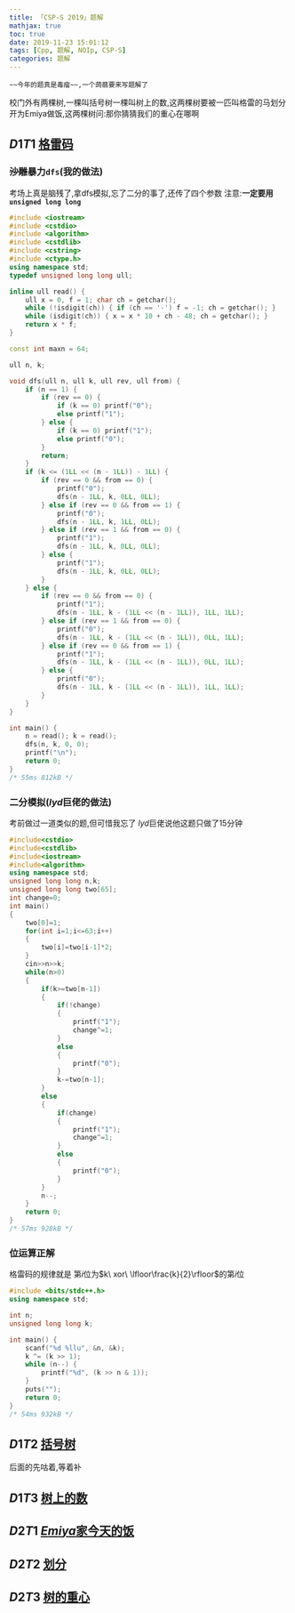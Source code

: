 ```yaml
---
title: 「CSP-S 2019」题解
mathjax: true
toc: true
date: 2019-11-23 15:01:12
tags: [Cpp, 题解, NOIp, CSP-S]
categories: 题解
---
```


    ~~今年的题真是毒瘤~~,一个蒟蒻要来写题解了

校门外有两棵树,一棵叫括号树一棵叫树上的数,这两棵树要被一匹叫格雷的马划分开为Emiya做饭,这两棵树问:那你猜猜我们的重心在哪啊

<!--more-->

## $D1T1$ [格雷码](https://www.luogu.org/problem/P5657)

### ~~沙雕~~暴力`dfs`(我的做法)
考场上真是脑残了,拿dfs模拟,忘了二分的事了,还传了四个参数
注意:__一定要用`unsigned long long`__

```cpp
#include <iostream>
#include <cstdio>
#include <algorithm>
#include <cstdlib>
#include <cstring>
#include <ctype.h>
using namespace std;
typedef unsigned long long ull;

inline ull read() {
	ull x = 0, f = 1; char ch = getchar();
	while (!isdigit(ch)) { if (ch == '-') f = -1; ch = getchar(); }
	while (isdigit(ch)) { x = x * 10 + ch - 48; ch = getchar(); }
	return x * f;
}

const int maxn = 64;

ull n, k;

void dfs(ull n, ull k, ull rev, ull from) {
	if (n == 1) {
		if (rev == 0) {
			if (k == 0) printf("0");
			else printf("1");
		} else {
			if (k == 0) printf("1");
			else printf("0");
		}
		return;
	}
	if (k <= (1LL << (n - 1LL)) - 1LL) {
		if (rev == 0 && from == 0) {
			printf("0");
			dfs(n - 1LL, k, 0LL, 0LL);
		} else if (rev == 0 && from == 1) {
			printf("0");
			dfs(n - 1LL, k, 1LL, 0LL);
		} else if (rev == 1 && from == 0) {
			printf("1");
			dfs(n - 1LL, k, 0LL, 0LL);
		} else {
			printf("1");
			dfs(n - 1LL, k, 0LL, 0LL);
		}
	} else {
		if (rev == 0 && from == 0) {
			printf("1");
			dfs(n - 1LL, k - (1LL << (n - 1LL)), 1LL, 1LL);
		} else if (rev == 1 && from == 0) {
			printf("0");
			dfs(n - 1LL, k - (1LL << (n - 1LL)), 0LL, 1LL);
		} else if (rev == 0 && from == 1) {
			printf("1");
			dfs(n - 1LL, k - (1LL << (n - 1LL)), 0LL, 1LL);
		} else {
			printf("0");
			dfs(n - 1LL, k - (1LL << (n - 1LL)), 1LL, 1LL);
		}
	}
}

int main() {
	n = read(); k = read();
	dfs(n, k, 0, 0);
	printf("\n");
	return 0;
}
/* 55ms 812kB */
```

### 二分模拟($lyd$巨佬的做法)
考前做过一道类似的题,但可惜我忘了
$lyd$巨佬说他这题只做了15分钟

```cpp
#include<cstdio>
#include<cstdlib>
#include<iostream>
#include<algorithm>
using namespace std;
unsigned long long n,k;
unsigned long long two[65];
int change=0;
int main()
{
	two[0]=1;
	for(int i=1;i<=63;i++)
	{
		two[i]=two[i-1]*2;
	}
	cin>>n>>k;
	while(n>0)
	{
		if(k>=two[n-1])
		{
			if(!change)
			{
				printf("1");
				change^=1;
			}
			else
			{
				printf("0");
			}
			k-=two[n-1];
		}
		else
		{
			if(change)
			{
				printf("1");
				change^=1;
			}
			else
			{
				printf("0");
			}
		}
		n--;
	}
	return 0;
}
/* 57ms 928kB */
```

### 位运算正解
格雷码的规律就是
第$i$位为$k\ xor\ \lfloor\frac{k}{2}\rfloor$的第$i$位

```cpp
#include <bits/stdc++.h>
using namespace std;

int n;
unsigned long long k;

int main() {
    scanf("%d %llu", &n, &k);
    k ^= (k >> 1);
    while (n--) {
        printf("%d", (k >> n & 1));
    }
    puts("");
    return 0;
}
/* 54ms 932kB */
```

## $D1T2$ [括号树](https://www.luogu.org/problem/P5658)
后面的先咕着,等着补


## $D1T3$ [树上的数](https://www.luogu.org/problem/P5659)



## $D2T1$ [$Emiya$家今天的饭](https://www.luogu.org/problem/P5664)



## $D2T2$ [划分](https://www.luogu.org/problem/P5665)



## $D2T3$ [树的重心](https://www.luogu.org/problem/P5666)